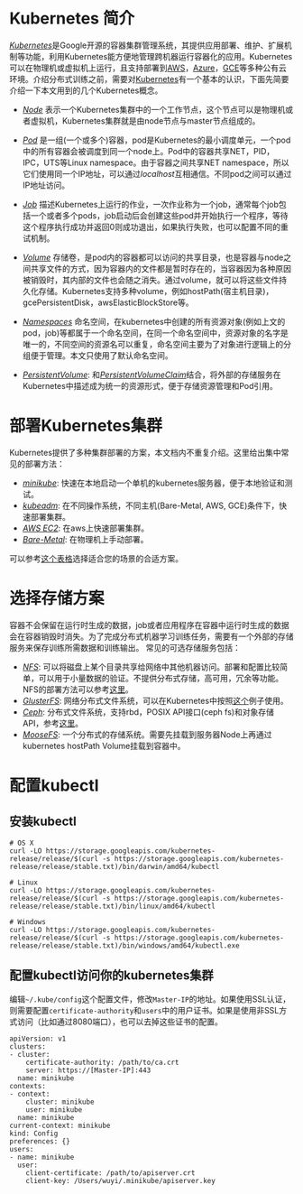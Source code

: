 # Kubernetes 简介

[*Kubernetes*](http://kubernetes.io/)是Google开源的容器集群管理系统，其提供应用部署、维护、扩展机制等功能，利用Kubernetes能方便地管理跨机器运行容器化的应用。Kubernetes可以在物理机或虚拟机上运行，且支持部署到[AWS](http://kubernetes.io/docs/getting-started-guides/aws)，[Azure](http://kubernetes.io/docs/getting-started-guides/azure/)，[GCE](http://kubernetes.io/docs/getting-started-guides/gce)等多种公有云环境。介绍分布式训练之前，需要对[Kubernetes](http://kubernetes.io/)有一个基本的认识，下面先简要介绍一下本文用到的几个Kubernetes概念。

- [*Node*](http://kubernetes.io/docs/admin/node/) 表示一个Kubernetes集群中的一个工作节点，这个节点可以是物理机或者虚拟机，Kubernetes集群就是由node节点与master节点组成的。

- [*Pod*](http://kubernetes.io/docs/user-guide/pods/) 是一组(一个或多个)容器，pod是Kubernetes的最小调度单元，一个pod中的所有容器会被调度到同一个node上。Pod中的容器共享NET，PID，IPC，UTS等Linux namespace。由于容器之间共享NET namespace，所以它们使用同一个IP地址，可以通过*localhost*互相通信。不同pod之间可以通过IP地址访问。

- [*Job*](http://kubernetes.io/docs/user-guide/jobs/) 描述Kubernetes上运行的作业，一次作业称为一个job，通常每个job包括一个或者多个pods，job启动后会创建这些pod并开始执行一个程序，等待这个程序执行成功并返回0则成功退出，如果执行失败，也可以配置不同的重试机制。

- [*Volume*](http://kubernetes.io/docs/user-guide/volumes/) 存储卷，是pod内的容器都可以访问的共享目录，也是容器与node之间共享文件的方式，因为容器内的文件都是暂时存在的，当容器因为各种原因被销毁时，其内部的文件也会随之消失。通过volume，就可以将这些文件持久化存储。Kubernetes支持多种volume，例如hostPath(宿主机目录)，gcePersistentDisk，awsElasticBlockStore等。

- [*Namespaces*](https://kubernetes.io/docs/user-guide/namespaces/) 命名空间，在kubernetes中创建的所有资源对象(例如上文的pod，job)等都属于一个命名空间，在同一个命名空间中，资源对象的名字是唯一的，不同空间的资源名可以重复，命名空间主要为了对象进行逻辑上的分组便于管理。本文只使用了默认命名空间。

- [*PersistentVolume*](https://kubernetes.io/docs/user-guide/persistent-volumes/): 和[*PersistentVolumeClaim*](https://kubernetes.io/docs/user-guide/persistent-volumes/#persistentvolumeclaims)结合，将外部的存储服务在Kubernetes中描述成为统一的资源形式，便于存储资源管理和Pod引用。

# 部署Kubernetes集群

Kubernetes提供了多种集群部署的方案，本文档内不重复介绍。这里给出集中常见的部署方法：

- [*minikube*](https://kubernetes.io/docs/getting-started-guides/minikube/): 快速在本地启动一个单机的kubernetes服务器，便于本地验证和测试。
- [*kubeadm*](http://kubernetes.io/docs/getting-started-guides/kubeadm/): 在不同操作系统，不同主机(Bare-Metal, AWS, GCE)条件下，快速部署集群。
- [*AWS EC2*](https://kubernetes.io/docs/getting-started-guides/aws/): 在aws上快速部署集群。
- [*Bare-Metal*](https://kubernetes.io/docs/getting-started-guides/centos/centos_manual_config/): 在物理机上手动部署。

可以参考[这个表格](https://kubernetes.io/docs/getting-started-guides/#table-of-solutions)选择适合您的场景的合适方案。

# 选择存储方案

容器不会保留在运行时生成的数据，job或者应用程序在容器中运行时生成的数据会在容器销毁时消失。为了完成分布式机器学习训练任务，需要有一个外部的存储服务来保存训练所需数据和训练输出。
常见的可选存储服务包括：

- [*NFS*](https://github.com/kubernetes/kubernetes/tree/master/examples/volumes/nfs): 可以将磁盘上某个目录共享给网络中其他机器访问。部署和配置比较简单，可以用于小量数据的验证。不提供分布式存储，高可用，冗余等功能。NFS的部署方法可以参考[这里](http://www.tecmint.com/how-to-setup-nfs-server-in-linux/)。
- [*GlusterFS*](http://gluster.readthedocs.io/en/latest/Quick-Start-Guide/Quickstart/): 网络分布式文件系统，可以在Kubernetes中按照[这个](https://github.com/kubernetes/kubernetes/tree/master/examples/volumes/glusterfs)例子使用。
- [*Ceph*](http://docs.ceph.com/docs/master/): 分布式文件系统，支持rbd，POSIX API接口(ceph fs)和对象存储API，参考[这里](https://kubernetes.io/docs/user-guide/volumes/#rbd)。
- [*MooseFS*](https://moosefs.com/documentation.html): 一个分布式的存储系统。需要先挂载到服务器Node上再通过kubernetes hostPath Volume挂载到容器中。

# 配置kubectl

## 安装kubectl
```
# OS X
curl -LO https://storage.googleapis.com/kubernetes-release/release/$(curl -s https://storage.googleapis.com/kubernetes-release/release/stable.txt)/bin/darwin/amd64/kubectl

# Linux
curl -LO https://storage.googleapis.com/kubernetes-release/release/$(curl -s https://storage.googleapis.com/kubernetes-release/release/stable.txt)/bin/linux/amd64/kubectl

# Windows
curl -LO https://storage.googleapis.com/kubernetes-release/release/$(curl -s https://storage.googleapis.com/kubernetes-release/release/stable.txt)/bin/windows/amd64/kubectl.exe
```

## 配置kubectl访问你的kubernetes集群

编辑`~/.kube/config`这个配置文件，修改`Master-IP`的地址。如果使用SSL认证，则需要配置`certificate-authority`和`users`中的用户证书。如果是使用非SSL方式访问（比如通过8080端口），也可以去掉这些证书的配置。
```
apiVersion: v1
clusters:
- cluster:
    certificate-authority: /path/to/ca.crt
    server: https://[Master-IP]:443
  name: minikube
contexts:
- context:
    cluster: minikube
    user: minikube
  name: minikube
current-context: minikube
kind: Config
preferences: {}
users:
- name: minikube
  user:
    client-certificate: /path/to/apiserver.crt
    client-key: /Users/wuyi/.minikube/apiserver.key
```
